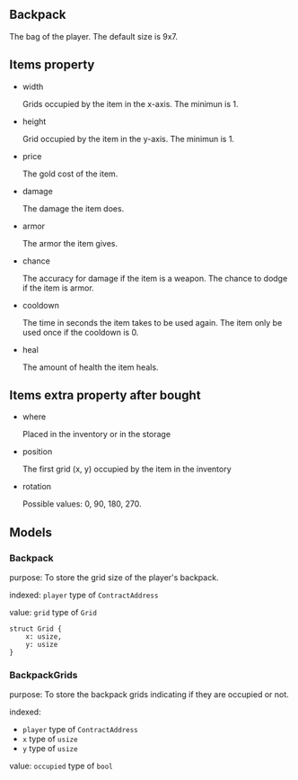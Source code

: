 
## Backpack

The bag of the player. The default size is 9x7.

## Items property

- width
   
   Grids occupied by the item in the x-axis. The minimun is 1.

- height
   
   Grid occupied by the item in the y-axis. The minimun is 1.

- price

   The gold cost of the item.

- damage

   The damage the item does.

- armor

   The armor the item gives.

- chance

   The accuracy for damage if the item is a weapon. The chance to dodge if the item is armor.

- cooldown

   The time in seconds the item takes to be used again. The item only be used once if the cooldown is 0.

- heal

   The amount of health the item heals.

## Items extra property after bought

- where

   Placed in the inventory or in the storage

- position

   The first grid (x, y) occupied by the item in the inventory

- rotation

   Possible values: 0, 90, 180, 270.


## Models

### Backpack

purpose: To store the grid size of the player's backpack.

indexed: `player` type of `ContractAddress`

value: `grid` type of `Grid`

```
struct Grid {
    x: usize,
    y: usize
}
```

### BackpackGrids

purpose: To store the backpack grids indicating if they are occupied or not.

indexed:
- `player` type of `ContractAddress`
- `x` type of `usize`
- `y` type of `usize`

value: `occupied` type of `bool`